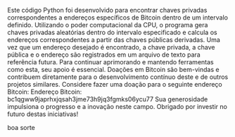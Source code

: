 Este código Python foi desenvolvido para encontrar chaves privadas correspondentes a endereços específicos de Bitcoin dentro de um intervalo definido. Utilizando o poder computacional da CPU, o programa gera chaves privadas aleatórias dentro do intervalo especificado e calcula os endereços correspondentes a partir das chaves públicas derivadas. Uma vez que um endereço desejado é encontrado, a chave privada, a chave pública e o endereço são registrados em um arquivo de texto para referência futura.
Para continuar aprimorando e mantendo ferramentas como esta, seu apoio é essencial. Doações em Bitcoin são bem-vindas e contribuem diretamente para o desenvolvimento contínuo deste e de outros projetos similares. Considere fazer uma doação para o seguinte endereço Bitcoin:
Endereço Bitcoin: bc1qgww9japrhxjqsah3jme73h9jq3fgmks06ycu77
Sua generosidade impulsiona o progresso e a inovação neste campo. Obrigado por investir no futuro destas iniciativas!

 boa sorte
